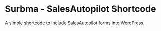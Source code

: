 Surbma - SalesAutopilot Shortcode
=================================

A simple shortcode to include SalesAutopilot forms into WordPress.
